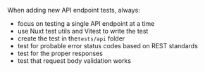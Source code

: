 When adding new API endpoint tests, always:

- focus on testing a single API endpoint at a time
- use Nuxt test utils and Vitest to write the test
- create the test in the`tests/api` folder
- test for probable error status codes based on REST standards
- test for the proper responses
- test that request body validation works
